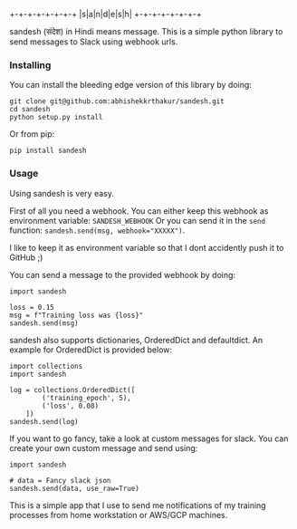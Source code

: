 
 +-+-+-+-+-+-+-+
 |s|a|n|d|e|s|h|
 +-+-+-+-+-+-+-+

sandesh (संदेश) in Hindi means message. 
This is a simple python library to send messages to Slack using webhook urls.

### Installing

You can install the bleeding edge version of this library by doing:

```
git clone git@github.com:abhishekkrthakur/sandesh.git
cd sandesh
python setup.py install
```

Or from pip:

```
pip install sandesh
```

### Usage

Using sandesh is very easy.

First of all you need a webhook. You can either keep this webhook as environment variable: `SANDESH_WEBHOOK`
Or you can send it in the `send` function: `sandesh.send(msg, webhook="XXXXX")`.

I like to keep it as environment variable so that I dont accidently push it to GitHub ;)

You can send a message to the provided webhook by doing:

```
import sandesh

loss = 0.15
msg = f"Training loss was {loss}"
sandesh.send(msg)
```

sandesh also supports dictionaries, OrderedDict and defaultdict. An example for OrderedDict is provided below:

```
import collections
import sandesh

log = collections.OrderedDict([
        ('training_epoch', 5),
        ('loss', 0.08)
    ])
sandesh.send(log)
```

If you want to go fancy, take a look at custom messages for slack. You can create your own custom message and send using:

```
import sandesh

# data = Fancy slack json
sandesh.send(data, use_raw=True)
```


This is a simple app that I use to send me notifications of my training processes from home workstation or AWS/GCP machines.
